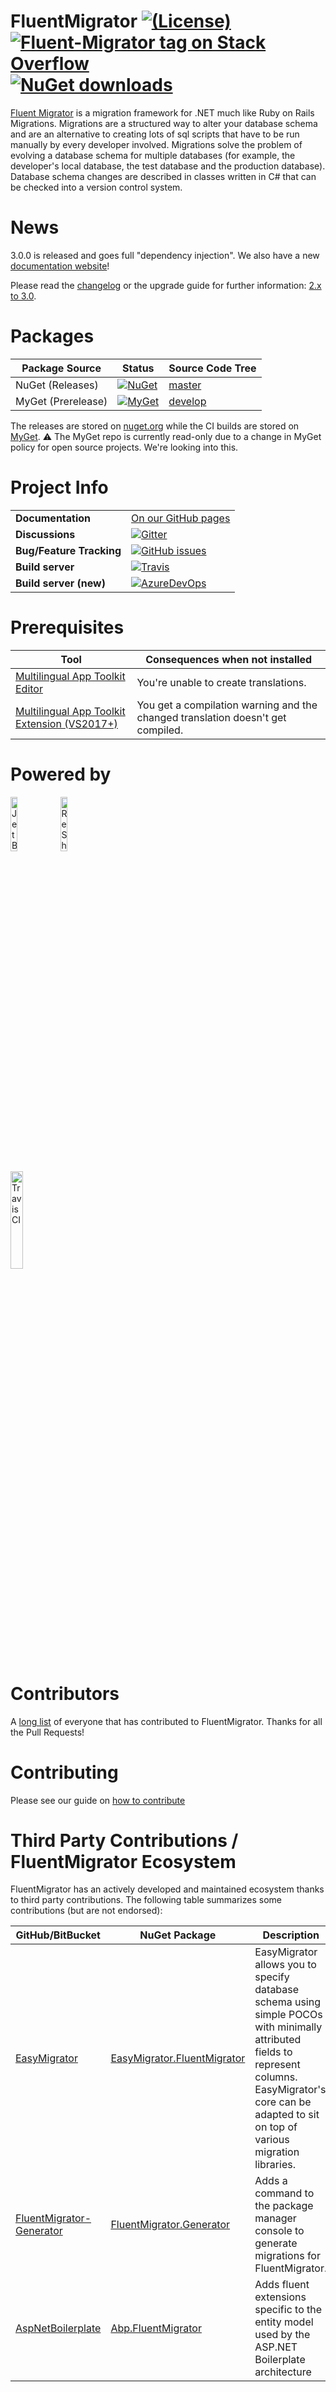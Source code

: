 # FluentMigrator [![(License)](https://img.shields.io/github/license/fluentmigrator/fluentmigrator.svg)](https://github.com/fluentmigrator/fluentmigrator/blob/master/LICENSE.txt) [![Fluent-Migrator tag on Stack Overflow](https://img.shields.io/badge/stackoverflow-fluentmigrator-orange.svg)](https://stackoverflow.com/questions/tagged/fluent-migrator) [![NuGet downloads](https://img.shields.io/nuget/dt/FluentMigrator.svg)](https://www.nuget.org/packages/FluentMigrator/)

[Fluent Migrator](https://github.com/fluentmigrator/fluentmigrator) is a migration framework for .NET much like Ruby on Rails Migrations. Migrations are a structured way to alter your database schema and are an alternative to creating lots of sql scripts that have to be run manually by every developer involved. Migrations solve the problem of evolving a database schema for multiple databases (for example, the developer's local database, the test database and the production database). Database schema changes are described in classes written in C# that can be checked into a version control system.

# News

3.0.0 is released and goes full "dependency injection".
We also have a new [documentation website](https://fluentmigrator.github.io)!

Please read the [changelog](https://github.com/fluentmigrator/fluentmigrator/blob/master/CHANGELOG.md)
or the upgrade guide for further information: [2.x to 3.0](https://fluentmigrator.github.io/articles/guides/upgrades/guide-2.0-to-3.0.html?tabs=di).

# Packages

Package Source      | Status   | Source Code Tree
--------------------|----------|-----------------
NuGet (Releases)    | [![NuGet](https://img.shields.io/nuget/v/FluentMigrator.svg)](https://www.nuget.org/packages/FluentMigrator/) | [master](https://github.com/fluentmigrator/fluentmigrator/tree/master)
MyGet (Prerelease)  | [![MyGet](https://img.shields.io/myget/fluent-migrator/vpre/FluentMigrator.svg)](https://www.myget.org/gallery/fluent-migrator) | [develop](https://github.com/fluentmigrator/fluentmigrator/tree/develop)

The releases are stored on [nuget.org](https://nuget.org)
while the CI builds are stored on [MyGet](https://www.myget.org/feed/Packages/fluent-migrator). :warning: The MyGet repo is currently read-only due to a change in MyGet policy for open source projects.  We're looking into this.

# Project Info

|                           |         |
|---------------------------|---------|
| **Documentation**         | [On our GitHub pages](https://fluentmigrator.github.io) |
| **Discussions**           | [![Gitter](https://img.shields.io/gitter/room/FluentMigrator/fluentmigrator.svg)](https://gitter.im/FluentMigrator/fluentmigrator) |
| **Bug/Feature Tracking**  | [![GitHub issues](https://img.shields.io/github/issues/fluentmigrator/fluentmigrator.svg)](https://github.com/fluentmigrator/fluentmigrator/issues) |
| **Build server**          | [![Travis](https://img.shields.io/travis/fluentmigrator/fluentmigrator.svg)](https://travis-ci.org/fluentmigrator/fluentmigrator) |
| **Build server (new)**    | [![AzureDevOps](https://img.shields.io/azure-devops/build/fluentmigrator/22b31067-b424-416b-b89f-682210a37a55/1)](https://dev.azure.com/fluentmigrator/fluentmigrator/_build?definitionId=1) |

# Prerequisites

| Tool                              | Consequences when not installed |
|-----------------------------------|---------------------------------|
| [Multilingual App Toolkit Editor](https://developer.microsoft.com/en-us/windows/develop/multilingual-app-toolkit) | You're unable to create translations. |
| [Multilingual App Toolkit Extension (VS2017+)](https://marketplace.visualstudio.com/items?itemName=MultilingualAppToolkit.MultilingualAppToolkit-18308) | You get a compilation warning and the changed translation doesn't get compiled. |

# Powered by

<span>
<a href="https://www.jetbrains.com"><img src="https://raw.githubusercontent.com/fluentmigrator/fluentmigrator/master/docs/jetbrains/jetbrains.png" alt="JetBrains"  width="15%" /></a>
<a href="https://www.jetbrains.com/resharper"><img src="https://raw.githubusercontent.com/fluentmigrator/fluentmigrator/master/docs/jetbrains/logo.png" alt="ReSharper"  width="15%" /></a>
</span>

<a href="https://travis-ci.com"><img src="https://travis-ci.com/images/logos/TravisCI-Full-Color.png" alt="Travis CI"  width="20%" /></a>

# Contributors

A [long list](https://github.com/fluentmigrator/fluentmigrator/blob/master/CONTRIBUTORS.md) of everyone that has contributed to FluentMigrator. Thanks for all the Pull Requests!

# Contributing

Please see our guide on [how to contribute](https://fluentmigrator.github.io/articles/guides/contribution.html)

# Third Party Contributions / FluentMigrator Ecosystem

FluentMigrator has an actively developed and maintained ecosystem thanks to third party contributions. The following table summarizes some contributions (but are not endorsed):

| GitHub/BitBucket | NuGet Package | Description |
| ---------------- | ------------- | ----------- |
| [EasyMigrator](https://bitbucket.org/quentin-starin/easymigrator/wiki/Home) | [EasyMigrator.FluentMigrator](https://www.nuget.org/packages/EasyMigrator.FluentMigrator) | EasyMigrator allows you to specify database schema using simple POCOs with minimally attributed fields to represent columns. EasyMigrator's core can be adapted to sit on top of various migration libraries. |
| [FluentMigrator-Generator](https://github.com/ritterim/fluentmigrator-generator) | [FluentMigrator.Generator](https://www.nuget.org/packages/FluentMigrator.Generator/) | Adds a command to the package manager console to generate migrations for FluentMigrator. |
| [AspNetBoilerplate](https://github.com/aspnetboilerplate/aspnetboilerplate) | [Abp.FluentMigrator](https://www.nuget.org/packages/Abp.FluentMigrator) | Adds fluent extensions specific to the entity model used by the ASP.NET Boilerplate architecture |
